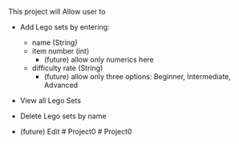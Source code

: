 This project will Allow user to 

- Add Lego sets by entering:  
  - name (String)
  - item number (int)
    - (future) allow only numerics here
  - difficulty rate (String)
    - (future) allow only three options:  Beginner, Intermediate, Advanced

- View all Lego Sets

- Delete Lego sets by name

- (future) Edit
#   P r o j e c t 0  
 #   P r o j e c t 0  
 